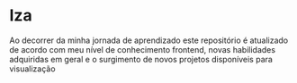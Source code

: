 # Iza
Ao decorrer da minha jornada de aprendizado este repositório é atualizado de acordo com meu nível de conhecimento frontend,
novas habilidades adquiridas em geral e o surgimento de novos projetos disponíveis para visualização
